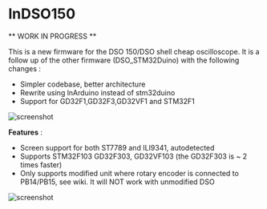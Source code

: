 lnDSO150
========

** WORK IN PROGRESS **

This is a new firmware for the DSO 150/DSO shell cheap oscilloscope.
It is a follow up of the other firmware (DSO_STM32Duino) with the following changes :
* Simpler codebase, better architecture
* Rewrite using lnArduino instead of stm32duino
* Support for GD32F1,GD32F3,GD32VF1 and STM32F1

![screenshot](assets/web/front.png?raw=true "front")


__Features__ :

* Screen support for both  ST7789 and ILI9341, autodetected
* Supports STM32F103 GD32F303, GD32VF103 (the GD32F303 is ~ 2 times faster)
* Only supports modified unit where rotary encoder is connected to PB14/PB15, see wiki. It will NOT work with unmodified DSO

![screenshot](gfx/front.jpg?raw=true "front")

